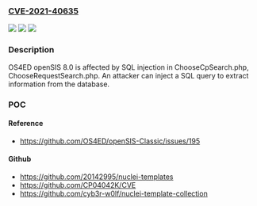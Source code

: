 ### [CVE-2021-40635](https://cve.mitre.org/cgi-bin/cvename.cgi?name=CVE-2021-40635)
![](https://img.shields.io/static/v1?label=Product&message=n%2Fa&color=blue)
![](https://img.shields.io/static/v1?label=Version&message=n%2Fa&color=blue)
![](https://img.shields.io/static/v1?label=Vulnerability&message=n%2Fa&color=brighgreen)

### Description

OS4ED openSIS 8.0 is affected by SQL injection in ChooseCpSearch.php, ChooseRequestSearch.php. An attacker can inject a SQL query to extract information from the database.

### POC

#### Reference
- https://github.com/OS4ED/openSIS-Classic/issues/195

#### Github
- https://github.com/20142995/nuclei-templates
- https://github.com/CP04042K/CVE
- https://github.com/cyb3r-w0lf/nuclei-template-collection

